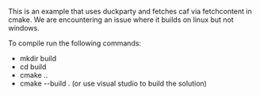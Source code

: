 This is an example that uses duckparty and fetches caf via fetchcontent in cmake. 
We are encountering an issue where it builds on linux but not windows. 

To compile run the following commands:
- mkdir build
- cd build
- cmake ..
- cmake --build . (or use visual studio to build the solution)
